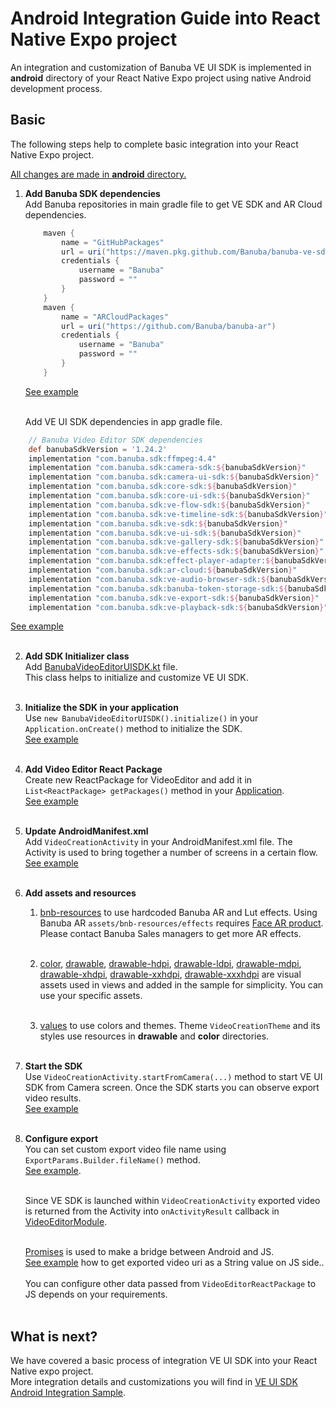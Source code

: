 # Android Integration Guide into React Native Expo project

An integration and customization of Banuba VE UI SDK is implemented in **android** directory
of your React Native Expo project using native Android development process.

## Basic
The following steps help to complete basic integration into your React Native Expo project.

<ins>All changes are made in **android** directory.</ins>
1. __Add Banuba SDK dependencies__ </br>
   Add Banuba repositories in main gradle file to get VE SDK and AR Cloud dependencies.
    ```groovy
        maven {
            name = "GitHubPackages"
            url = uri("https://maven.pkg.github.com/Banuba/banuba-ve-sdk")
            credentials {
                username = "Banuba"
                password = ""
            }
        }
        maven {
            name = "ARCloudPackages"
            url = uri("https://github.com/Banuba/banuba-ar")
            credentials {
                username = "Banuba"
                password = ""
            }
        }
    ```
   [See example](https://github.com/Banuba/ve-sdk-react-native-integration-sample/blob/main/android/build.gradle#L41)</br><br>

   Add VE UI SDK dependencies in app gradle file.
```groovy
    // Banuba Video Editor SDK dependencies
    def banubaSdkVersion = '1.24.2'
    implementation "com.banuba.sdk:ffmpeg:4.4"
    implementation "com.banuba.sdk:camera-sdk:${banubaSdkVersion}"
    implementation "com.banuba.sdk:camera-ui-sdk:${banubaSdkVersion}"
    implementation "com.banuba.sdk:core-sdk:${banubaSdkVersion}"
    implementation "com.banuba.sdk:core-ui-sdk:${banubaSdkVersion}"
    implementation "com.banuba.sdk:ve-flow-sdk:${banubaSdkVersion}"
    implementation "com.banuba.sdk:ve-timeline-sdk:${banubaSdkVersion}"
    implementation "com.banuba.sdk:ve-sdk:${banubaSdkVersion}"
    implementation "com.banuba.sdk:ve-ui-sdk:${banubaSdkVersion}"
    implementation "com.banuba.sdk:ve-gallery-sdk:${banubaSdkVersion}"
    implementation "com.banuba.sdk:ve-effects-sdk:${banubaSdkVersion}"
    implementation "com.banuba.sdk:effect-player-adapter:${banubaSdkVersion}"
    implementation "com.banuba.sdk:ar-cloud:${banubaSdkVersion}"
    implementation "com.banuba.sdk:ve-audio-browser-sdk:${banubaSdkVersion}"
    implementation "com.banuba.sdk:banuba-token-storage-sdk:${banubaSdkVersion}"
    implementation "com.banuba.sdk:ve-export-sdk:${banubaSdkVersion}"
    implementation "com.banuba.sdk:ve-playback-sdk:${banubaSdkVersion}"
   ```
[See example](https://github.com/Banuba/ve-sdk-react-native-integration-sample/blob/main/android/app/build.gradle#L227)</br><br>

2. __Add SDK Initializer class__ </br>
   Add [BanubaVideoEditorUISDK.kt](https://github.com/Banuba/ve-sdk-react-native-integration-sample/blob/main/android/app/src/main/java/com/vesdkreactnativeintegrationsample/BanubaVideoEditorUISDK.kt) file.</br>
   This class helps to initialize and customize VE UI SDK.</br><br>

3. __Initialize the SDK in your application__ </br>
   Use ```new BanubaVideoEditorUISDK().initialize()``` in your ```Application.onCreate()``` method to initialize the SDK.</br>
   [See example](https://github.com/Banuba/ve-sdk-react-native-integration-sample/blob/main/android/app/src/main/java/com/vesdkreactnativeintegrationsample/MainApplication.java#L99)</br><br>

4. __Add Video Editor React Package__ </br>
   Create new ReactPackage for VideoEditor and add it in ```List<ReactPackage> getPackages()``` method in your [Application](https://github.com/Banuba/ve-sdk-react-native-integration-sample/blob/main/android/app/src/main/java/com/vesdkreactnativeintegrationsample/MainApplication.java#L51).<br>
   [See example](https://github.com/Banuba/ve-sdk-react-native-integration-sample/blob/main/android/app/src/main/java/com/vesdkreactnativeintegrationsample/VideoEditorReactPackage.kt)</br><br>

5. __Update AndroidManifest.xml__ </br>
   Add ```VideoCreationActivity``` in your AndroidManifest.xml file. The Activity is used to bring together a number of screens in a certain flow.</br>
   [See example](https://github.com/Banuba/ve-sdk-react-native-integration-sample/blob/main/android/app/src/main/AndroidManifest.xml#L62)</br><br>

6. __Add assets and resources__</br>
    1. [bnb-resources](https://github.com/Banuba/ve-sdk-react-native-integration-sample/tree/main/android/app/src/main/assets/bnb-resources) to use hardcoded Banuba AR and Lut effects.
       Using Banuba AR ```assets/bnb-resources/effects``` requires [Face AR product](https://docs.banuba.com/face-ar-sdk-v1). Please contact Banuba Sales managers to get more AR effects.<br></br>

    2. [color](https://github.com/Banuba/ve-sdk-react-native-integration-sample/tree/main/android/app/src/main/res/color),
       [drawable](https://github.com/Banuba/ve-sdk-react-native-integration-sample/tree/main/android/app/src/main/res/drawable),
       [drawable-hdpi](https://github.com/Banuba/ve-sdk-react-native-integration-sample/tree/main/android/app/src/main/res/drawable-hdpi),
       [drawable-ldpi](https://github.com/Banuba/ve-sdk-react-native-integration-sample/tree/main/android/app/src/main/res/drawable-ldpi),
       [drawable-mdpi](https://github.com/Banuba/ve-sdk-react-native-integration-sample/tree/main/android/app/src/main/res/drawable-mdpi),
       [drawable-xhdpi](https://github.com/Banuba/ve-sdk-react-native-integration-sample/tree/main/android/app/src/main/res/drawable-xhdpi),
       [drawable-xxhdpi](https://github.com/Banuba/ve-sdk-react-native-integration-sample/tree/main/android/app/src/main/res/drawable-xxhdpi),
       [drawable-xxxhdpi](https://github.com/Banuba/ve-sdk-react-native-integration-sample/tree/main/android/app/src/main/res/drawable-xxxhdpi) are visual assets used in views and added in the sample for simplicity. You can use your specific assets.<br></br>

    3. [values](https://github.com/Banuba/ve-sdk-react-native-integration-sample/tree/main/android/app/src/main/res/values) to use colors and themes. Theme ```VideoCreationTheme``` and its styles use resources in **drawable** and **color** directories.<br></br>

7. __Start the SDK__ </br>
   Use ```VideoCreationActivity.startFromCamera(...)``` method to start VE UI SDK from Camera screen.
   Once the SDK starts you can observe export video results.</br>
   [See example](https://github.com/Banuba/ve-sdk-react-native-integration-sample/blob/main/android/app/src/main/java/com/vesdkreactnativeintegrationsample/VideoEditorReactPackage.kt#L94)</br><br>

8. __Configure export__</br>
   You can set custom export video file name using ```ExportParams.Builder.fileName()``` method.<br>
   [See example](https://github.com/Banuba/ve-sdk-react-native-integration-sample/blob/main/android/app/src/main/java/com/vesdkreactnativeintegrationsample/BanubaVideoEditorUISDK.kt#L232).<br></br>

   Since VE SDK is launched within ```VideoCreationActivity``` exported video is returned from the Activity into ```onActivityResult``` callback
   in [VideoEditorModule](https://github.com/Banuba/ve-sdk-react-native-integration-sample/blob/main/android/app/src/main/java/com/vesdkreactnativeintegrationsample/VideoEditorReactPackage.kt#L28).</br><br>

   [Promises](https://reactnative.dev/docs/native-modules-android#promises) is used to make a bridge between Android and JS.<br>
   [See example](https://github.com/Banuba/ve-sdk-react-native-integration-sample/blob/main/App.js#L39)
   how to get exported video uri as a String value on JS side..<br></br>
   You can configure other data passed from ```VideoEditorReactPackage``` to JS depends on your requirements.<br></br>

## What is next?

We have covered a basic process of integration VE UI SDK into your React Native expo project.</br>
More integration details and customizations you will find in [VE UI SDK Android Integration Sample](https://github.com/Banuba/ve-sdk-android-integration-sample).